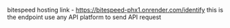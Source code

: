   b i t e s p e e d 
  hosting link - https://bitespeed-phx1.onrender.com/identify
this is the endpoint use any API platform to send API request
